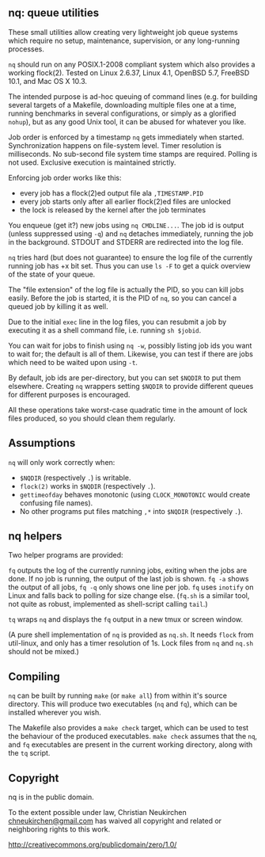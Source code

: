 ## nq: queue utilities

These small utilities allow creating very lightweight job queue
systems which require no setup, maintenance, supervision, or any
long-running processes.

`nq` should run on any POSIX.1-2008 compliant system which also
provides a working flock(2).  Tested on Linux 2.6.37, Linux 4.1,
OpenBSD 5.7, FreeBSD 10.1, and Mac OS X 10.3.

The intended purpose is ad-hoc queuing of command lines (e.g. for
building several targets of a Makefile, downloading multiple files one
at a time, running benchmarks in several configurations, or simply as
a glorified `nohup`), but as any good Unix tool, it can be abused for
whatever you like.

Job order is enforced by a timestamp `nq` gets immediately when
started.  Synchronization happens on file-system level.  Timer
resolution is milliseconds.  No sub-second file system time stamps are
required.  Polling is not used.  Exclusive execution is maintained
strictly.

Enforcing job order works like this:
- every job has a flock(2)ed output file ala `,TIMESTAMP.PID`
- every job starts only after all earlier flock(2)ed files are unlocked
- the lock is released by the kernel after the job terminates

You enqueue (get it?) new jobs using `nq CMDLINE...`.  The job id is
output (unless suppressed using `-q`) and `nq` detaches immediately,
running the job in the background.  STDOUT and STDERR are redirected
into the log file.

`nq` tries hard (but does not guarantee) to ensure the log file of the
currently running job has +x bit set.  Thus you can use `ls -F` to get
a quick overview of the state of your queue.

The "file extension" of the log file is actually the PID, so you can
kill jobs easily.  Before the job is started, it is the PID of `nq`,
so you can cancel a queued job by killing it as well.

Due to the initial `exec` line in the log files, you can resubmit a
job by executing it as a shell command file, i.e. running `sh $jobid`.

You can wait for jobs to finish using `nq -w`, possibly listing job
ids you want to wait for; the default is all of them.  Likewise, you
can test if there are jobs which need to be waited upon using `-t`.

By default, job ids are per-directory, but you can set `$NQDIR` to put
them elsewhere.  Creating `nq` wrappers setting `$NQDIR` to provide
different queues for different purposes is encouraged.

All these operations take worst-case quadratic time in the amount of
lock files produced, so you should clean them regularly.

## Assumptions

`nq` will only work correctly when:
- `$NQDIR` (respectively `.`) is writable.
- `flock(2)` works in `$NQDIR` (respectively `.`).
- `gettimeofday` behaves monotonic (using `CLOCK_MONOTONIC` would
  create confusing file names).
- No other programs put files matching `,*` into `$NQDIR` (respectively `.`).

## nq helpers

Two helper programs are provided:

`fq` outputs the log of the currently running jobs, exiting when the
jobs are done.  If no job is running, the output of the last job is
shown.  `fq -a` shows the output of all jobs, `fq -q` only shows one
line per job.  `fq` uses `inotify` on Linux and falls back to polling
for size change else.  (`fq.sh` is a similar tool, not quite as robust,
implemented as shell-script calling `tail`.)

`tq` wraps `nq` and displays the `fq` output in a new tmux or screen window.

(A pure shell implementation of `nq` is provided as `nq.sh`.  It needs
`flock` from util-linux, and only has a timer resolution of 1s.
Lock files from `nq` and `nq.sh` should not be mixed.)

## Compiling

`nq` can be built by running `make` (or `make all`) from within it's source directory.
This will produce two executables (`nq` and `fq`), which can be installed
wherever you wish.

The Makefile also provides a `make check` target, which can be used to test the behaviour
of the produced executables. `make check` assumes that the `nq`, and `fq` executables
are present in the current working directory, along with the `tq` script.

## Copyright

nq is in the public domain.

To the extent possible under law,
Christian Neukirchen <chneukirchen@gmail.com>
has waived all copyright and related or
neighboring rights to this work.

http://creativecommons.org/publicdomain/zero/1.0/
